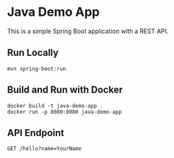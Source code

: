# Java Demo App
This is a simple Spring Boot application with a REST API.

## Run Locally
```
mvn spring-boot:run
```

## Build and Run with Docker
```
docker build -t java-demo-app .
docker run -p 8080:8080 java-demo-app
```

## API Endpoint
```
GET /hello?name=YourName
```
